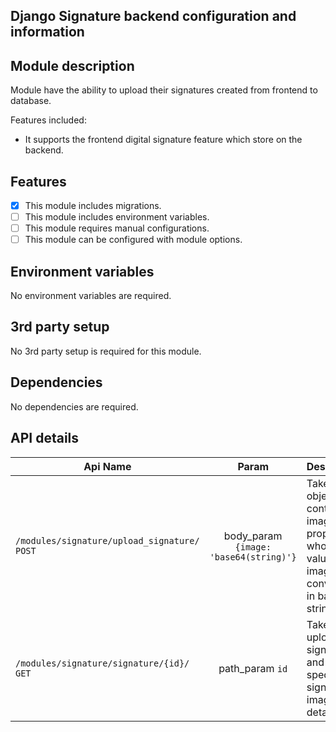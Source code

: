 ## Django Signature backend configuration and information

## Module description

Module have the ability to upload their signatures created from frontend to database.

Features included:

- It supports the frontend digital signature feature which store on the backend.

## Features

- [x] This module includes migrations.
- [ ] This module includes environment variables.
- [ ] This module requires manual configurations.
- [ ] This module can be configured with module options.

## Environment variables

No environment variables are required.

## 3rd party setup

No 3rd party setup is required for this module.

## Dependencies

No dependencies are required.

## API details

| Api Name                                       |                 Param                  | Description                                                                                |
|------------------------------------------------|:--------------------------------------:|:-------------------------------------------------------------------------------------------|
| `/modules/signature/upload_signature/` `POST`  | body_param `{image: 'base64(string)'}` | Takes object containing image property whose value is an image converted in base64 string. |
| `/modules/signature/signature/{id}/` `GET`     |            path_param `id`             | Takes uploaded signature id and return specific signature image details.                   |
